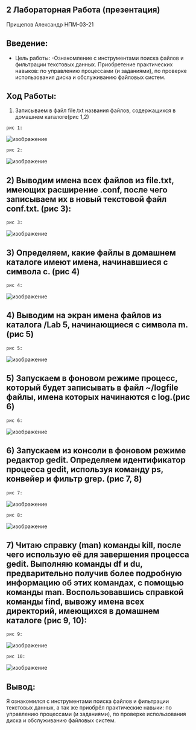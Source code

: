 ## 2 Лабораторная Работа (презентация)
   Прищепов Александр НПМ-03-21
## Введение:
- Цель работы:
    -Ознакомление с инструментами поиска файлов и фильтрации текстовых данных.
    Приобретение практических навыков: по управлению процессами (и заданиями), по
    проверке использования диска и обслуживанию файловых систем.
## Ход Работы:
  1) Записываем в файл file.txt названия файлов, содержащихся в домашнем каталоге(рис 1,2)

    рис 1:
    
   ![изображение](https://user-images.githubusercontent.com/104249657/167124598-5457b19b-0491-4771-9519-5fe8d40b6da6.png)
    
    рис 2:
    
   ![изображение](https://user-images.githubusercontent.com/104249657/167124688-4c903aa4-f795-4362-befe-4a8b57cbf066.png)

## 2) Выводим имена всех файлов из file.txt, имеющих расширение .conf, после чего записываем их в новый текстовой файл conf.txt. (рис 3):
    
    рис 3:
    
   ![изображение](https://user-images.githubusercontent.com/104249657/167124863-046ff4c7-94ba-4ec3-84a4-04bf6e2cc2d1.png)
   
## 3) Определяем, какие файлы в домашнем каталоге имеют имена, начинавшиеся с символа c. (рис 4)

    рис 4:
    
   ![изображение](https://user-images.githubusercontent.com/104249657/167125054-1f6d96ce-d7e9-4478-b344-f1e59bcd553f.png)
  
## 4) Выводим на экран имена файлов из каталога /Lab 5, начинающиеся с символа m. (рис 5)

    рис 5:
        
   ![изображение](https://user-images.githubusercontent.com/104249657/167125300-8ac006b8-7f98-45f7-98b4-75788e3a3765.png)
  
## 5) Запускаем в фоновом режиме процесс, который будет записывать в файл ~/logfile файлы, имена которых начинаются с log.(рис 6)
  
    рис 6:
    
   ![изображение](https://user-images.githubusercontent.com/104249657/167125520-81d55cce-ddf7-4469-82e4-7f83309b0d43.png)

## 6) Запускаем из консоли в фоновом режиме редактор gedit. Определяем идентификатор процесса gedit, используя команду ps, конвейер и фильтр grep. (рис 7, 8)

    рис 7:
    
   ![изображение](https://user-images.githubusercontent.com/104249657/167125663-f813f169-3c9b-4fc2-932c-a610fb840405.png)
    
    рис 8:
    
   ![изображение](https://user-images.githubusercontent.com/104249657/167125746-99937e87-cec0-4328-9b3a-4875a62868e4.png)

## 7) Читаю справку (man) команды kill, после чего использую её для завершения процесса gedit. Выполняю команды df и du, предварительно получив более подробную информацию об этих командах, с помощью команды man. Воспользовавшись справкой команды find, вывожу имена всех директорий, имеющихся в домашнем каталоге (рис 9, 10):

    рис 9:    
    
   ![изображение](https://user-images.githubusercontent.com/104249657/167126095-72c0ae0b-a6ad-419c-a016-56d64112f5f8.png)

    рис 10:
    
   ![изображение](https://user-images.githubusercontent.com/104249657/167126230-b31444c1-d7c8-4eae-9c65-2115c3c23492.png)

## Вывод:
  Я ознакомился с инструментами поиска файлов и фильтрации текстовых данных, а так же приобрёл практические навыки: по управлению процессами (и заданиями), по проверке использования диска и обслуживанию файловых систем.
  
